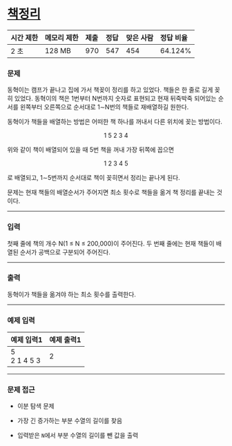 # [책정리](https://www.acmicpc.net/problem/1818)

<div align = center>

| 시간 제한 | 메모리 제한 | 제출 | 정답 | 맞은 사람 | 정답 비율 |
| :-------- | :---------- | :--- | :--- | :-------- | :-------- |
| 2 초      | 128 MB      | 970  | 547  | 454       | 64.124%   |

</div>

### 문제

동혁이는 캠프가 끝나고 집에 가서 책꽂이 정리를 하고 있었다. 책들은 한 줄로 길게 꽂히 있었다. 동혁이의 책은 1번부터 N번까지 숫자로 표현되고  현재 뒤죽박죽 되어있는 순서를 왼쪽부터 오른쪽으로 순서대로 1∼N번의 책들로 재배열하길 원한다.

동혁이가 책들을 배열하는 방법은 어떠한 책 하나를 꺼내서 다른 위치에 꽂는 방법이다.

<div align=center>
1 5 2 3 4
</div>

위와 같이 책이 배열되어 있을 때 5번 책을 꺼내 가장 뒤쪽에 꼽으면

<div align=center>
1 2 3 4 5
</div>

로 배열되고, 1∼5번까지 순서대로 책이 꽂히면서 정리는 끝나게 된다.

문제는 현재 책들의 배열순서가 주어지면 최소 횟수로 책들을 옮겨 책 정리를 끝내는 것이다.

---

### 입력

첫째 줄에 책의 개수 N(1 ≤ N ≤ 200,000)이 주어진다. 두 번째 줄에는 현재 책들이 배열된 순서가 공백으로 구분되어 주어진다.

---

### 출력

동혁이가 책들을 옮겨야 하는 최소 횟수를 출력한다.

---

### 예제 입력

| 예제 입력1      | 예제 출력1 |
| :-------------- | :--------- |
| 5<br/>2 1 4 5 3 | 2          |

---

### 문제 접근

  - 이분 탐색 문제

  - 가장 긴 증가하는 부분 수열의 길이를 찾음

  - 입력받은 `N`에서 부분 수열의 길이를 뺀 값을 출력